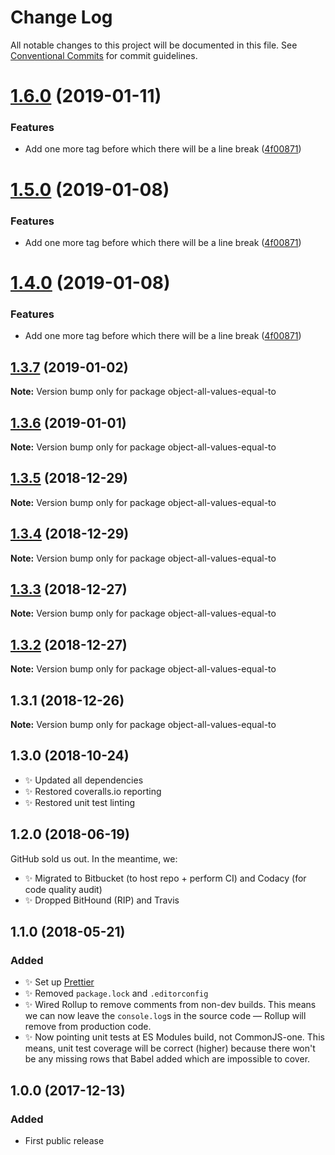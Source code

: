 # Change Log

All notable changes to this project will be documented in this file.
See [Conventional Commits](https://conventionalcommits.org) for commit guidelines.

# [1.6.0](https://bitbucket.org/codsen/codsen/src/master/packages/object-all-values-equal-to/compare/object-all-values-equal-to@1.3.7...object-all-values-equal-to@1.6.0) (2019-01-11)

### Features

- Add one more tag before which there will be a line break ([4f00871](https://bitbucket.org/codsen/codsen/src/master/packages/object-all-values-equal-to/commits/4f00871))

# [1.5.0](https://bitbucket.org/codsen/codsen/src/master/packages/object-all-values-equal-to/compare/object-all-values-equal-to@1.3.7...object-all-values-equal-to@1.5.0) (2019-01-08)

### Features

- Add one more tag before which there will be a line break ([4f00871](https://bitbucket.org/codsen/codsen/src/master/packages/object-all-values-equal-to/commits/4f00871))

# [1.4.0](https://bitbucket.org/codsen/codsen/src/master/packages/object-all-values-equal-to/compare/object-all-values-equal-to@1.3.7...object-all-values-equal-to@1.4.0) (2019-01-08)

### Features

- Add one more tag before which there will be a line break ([4f00871](https://bitbucket.org/codsen/codsen/src/master/packages/object-all-values-equal-to/commits/4f00871))

## [1.3.7](https://bitbucket.org/codsen/codsen/src/master/packages/object-all-values-equal-to/compare/object-all-values-equal-to@1.3.6...object-all-values-equal-to@1.3.7) (2019-01-02)

**Note:** Version bump only for package object-all-values-equal-to

## [1.3.6](https://bitbucket.org/codsen/codsen/src/master/packages/object-all-values-equal-to/compare/object-all-values-equal-to@1.3.5...object-all-values-equal-to@1.3.6) (2019-01-01)

**Note:** Version bump only for package object-all-values-equal-to

## [1.3.5](https://bitbucket.org/codsen/codsen/src/master/packages/object-all-values-equal-to/compare/object-all-values-equal-to@1.3.4...object-all-values-equal-to@1.3.5) (2018-12-29)

**Note:** Version bump only for package object-all-values-equal-to

## [1.3.4](https://bitbucket.org/codsen/codsen/src/master/packages/object-all-values-equal-to/compare/object-all-values-equal-to@1.3.3...object-all-values-equal-to@1.3.4) (2018-12-29)

**Note:** Version bump only for package object-all-values-equal-to

## [1.3.3](https://bitbucket.org/codsen/codsen/src/master/packages/object-all-values-equal-to/compare/object-all-values-equal-to@1.3.2...object-all-values-equal-to@1.3.3) (2018-12-27)

**Note:** Version bump only for package object-all-values-equal-to

## [1.3.2](https://bitbucket.org/codsen/codsen/src/master/packages/object-all-values-equal-to/compare/object-all-values-equal-to@1.3.1...object-all-values-equal-to@1.3.2) (2018-12-27)

**Note:** Version bump only for package object-all-values-equal-to

## 1.3.1 (2018-12-26)

**Note:** Version bump only for package object-all-values-equal-to

## 1.3.0 (2018-10-24)

- ✨ Updated all dependencies
- ✨ Restored coveralls.io reporting
- ✨ Restored unit test linting

## 1.2.0 (2018-06-19)

GitHub sold us out. In the meantime, we:

- ✨ Migrated to Bitbucket (to host repo + perform CI) and Codacy (for code quality audit)
- ✨ Dropped BitHound (RIP) and Travis

## 1.1.0 (2018-05-21)

### Added

- ✨ Set up [Prettier](https://prettier.io)
- ✨ Removed `package.lock` and `.editorconfig`
- ✨ Wired Rollup to remove comments from non-dev builds. This means we can now leave the `console.log`s in the source code — Rollup will remove from production code.
- ✨ Now pointing unit tests at ES Modules build, not CommonJS-one. This means, unit test coverage will be correct (higher) because there won't be any missing rows that Babel added which are impossible to cover.

## 1.0.0 (2017-12-13)

### Added

- First public release
